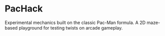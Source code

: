 # PacHack
Experimental mechanics built on the classic Pac-Man formula. A 2D maze-based playground for testing twists on arcade gameplay.
